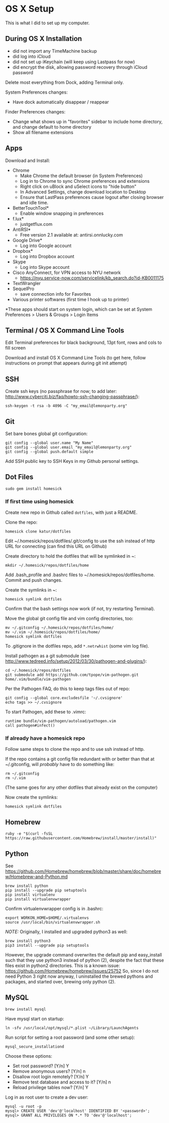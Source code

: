 OS X Setup
==========

This is what I did to set up my computer.

During OS X Installation
------------------------
- did not import any TimeMachine backup
- did log into iCloud
- did not set up iKeychain (will keep using Lastpass for now)
- did encrypt the disk, allowing password recovery through iCloud password

Delete most everything from Dock, adding Terminal only.

System Preferences changes:

- Have dock automatically disappear / reappear

Finder Preferences changes:

- Change what shows up in "favorites" sidebar to include home directory,
  and change default to home directory
- Show all filename extensions


Apps
----
Download and Install:

- Chrome
  - Make Chrome the default browser (in System Preferences)
  - Log in to Chrome to sync Chrome preferences and extensions
  - Right click on uBlock and uSelect icons to "hide button"
  - In Advanced Settings, change download location to Desktop
  - Ensure that LastPass preferences cause logout after closing browser
    and idle time.
- BetterTouchTool*
  - Enable window snapping in preferences
- f.lux*
  - justgetflux.com
- AntiRSI*
  - Free version 2.1 available at: antirsi.onnlucky.com
- Google Drive*
  - Log into Google account
- Dropbox*
  - Log into Dropbox account
- Skype
  - Log into Skype account
- Cisco AnyConnect, for VPN access to NYU network
  - https://nyu.service-now.com/servicelink/kb_search.do?id-KB0011175
- TextWrangler
- SequelPro
  - save connection info for Favorites
- Various printer softwares (first time I hook up to printer)

*These apps should start on system login, which can be set at
System Preferences > Users & Groups > Login Items


Terminal / OS X Command Line Tools
----------------------------------
Edit Terminal preferences for black background, 13pt font, rows and
cols to fill screen

Download and install OS X Command Line Tools (to get here, follow
instructions on prompt that appears during git init attempt)


SSH
---
Create ssh keys (no passphrase for now;
to add later: http://www.cyberciti.biz/faq/howto-ssh-changing-passphrase/):

```
ssh-keygen -t rsa -b 4096 -C "my_email@lemonparty.org"
```

Git
---
Set bare bones global git configuration:

```
git config --global user.name "My Name"
git config --global user.email "my_email@lemonparty.org"
git config --global push.default simple
```

Add SSH public key to SSH Keys in my Github personal settings.


Dot Files
---------
```
sudo gem install homesick
```

### If first time using homesick
Create new repo in Github called `dotfiles`, with just a README.

Clone the repo:

```
homesick clone katur/dotfiles
```

Edit ~/.homesick/repos/dotfiles/.git/config to use the ssh instead of http
URL for connecting (can find this URL on Github)

Create directory to hold the dotfiles that will be symlinked in ~:

```
mkdir ~/.homesick/repos/dotfiles/home
```

Add .bash_profile and .bashrc files to ~/.homesick/repos/dotfiles/home. Commit
and push changes.

Create the symlinks in ~:

```
homesick symlink dotfiles
```

Confirm that the bash settings now work (if not, try restarting Terminal).

Move the global git config file and vim config directories, too:

```
mv ~/.gitconfig ~/.homesick/repos/dotfiles/home/
mv ~/.vim ~/.homesick/repos/dotfiles/home/
homesick symlink dotfiles
```

To .gitignore in the dotfiles repo, add `*.netrwhist` (some vim log file).

Install pathogen as a git submodule
(see http://www.tedreed.info/setup/2012/03/30/pathogen-and-plugins/):

```
cd ~/.homesick/repos/dotfiles
git submodule add https://github.com/tpope/vim-pathogen.git home/.vim/bundle/vim-pathogen
```

Per the Pathogen FAQ, do this to keep tags files out of repo:

```
git config --global core.excludesfile '~/.cvsignore'
echo tags >> ~/.cvsignore
```

To start Pathogen, add these to .vimrc:

```
runtime bundle/vim-pathogen/autoload/pathogen.vim
call pathogen#infect()
```

### If already have a homesick repo
Follow same steps to clone the repo and to use ssh instead of http.

If the repo contains a git config file redundant with or better
than that at ~/.gitconfig, will *probably* have to do something like:

```
rm ~/.gitconfig
rm ~/.vim
```

(The same goes for any other dotfiles that already exist on the computer)

Now create the symlinks:

```
homesick symlink dotfiles
```


Homebrew
--------
```
ruby -e "$(curl -fsSL https://raw.githubusercontent.com/Homebrew/install/master/install)"
```


Python
------
See https://github.com/Homebrew/homebrew/blob/master/share/doc/homebrew/Homebrew-and-Python.md

```
brew install python
pip install --upgrade pip setuptools
pip install virtualenv
pip install virtualenvwrapper
```

Confirm virtualenvwrapper config is in .bashrc:

```
export WORKON_HOME=$HOME/.virtualenvs
source /usr/local/bin/virtualenvwrapper.sh
```

*NOTE:* Originally, I installed and upgraded python3 as well:

```
brew install python3
pip3 install --upgrade pip setuptools
```

However, the upgrade command overwrites the default pip and easy_install
such that they use python3 instead of python (2), despite the fact that
these files exist in python2 directories. This is a known issue:
https://github.com/Homebrew/homebrew/issues/25752
So, since I do not need Python 3 right now anyway, I uninstalled the brewed
pythons and packages, and started over, brewing only python (2).


MySQL
-----
```
brew install mysql
```

Have mysql start on startup:

```
ln -sfv /usr/local/opt/mysql/*.plist ~/Library/LaunchAgents
```

Run script for setting a root password (and some other setup):

```
mysql_secure_installationd
```

Choose these options:

  - Set root password? [Y/n] Y
  - Remove anonymous users? [Y/n] n
  - Disallow root login remotely? [Y/n] Y
  - Remove test database and access to it? [Y/n] n
  - Reload privilege tables now? [Y/n] Y


Log in as root user to create a dev user:

```
mysql -u root -p
mysql> CREATE USER 'dev'@'localhost' IDENTIFIED BY '<password>';
mysql> GRANT ALL PRIVILEGES ON *.* TO 'dev'@'localhost';
```
